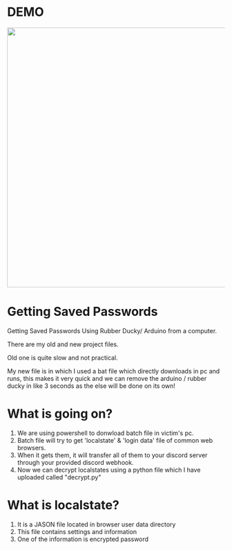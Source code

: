 <html>
  <body>
  <h1>DEMO</h1> 
  <img src="https://raw.githubusercontent.com/Tarnishsilver/VIDEOS/main/demo.gif" width="600px">
  <h1>Getting Saved Passwords</h1>
  <p>Getting Saved Passwords Using Rubber Ducky/ Arduino from a computer.</p>
  <p>There are my old and new project files.</p>
  <p>Old one is quite slow and not practical.</p>
  <p>My new file is in which I used a bat file which directly downloads in pc and runs, this makes it very quick and we can remove the arduino / rubber ducky in like 3 seconds as the else will be done on its own!</p>
  </body>

  <h1>What is going on?</h1>
  <ol>
    <li>We are using powershell to donwload batch file in victim's pc.</li>
    <li>Batch file will try to get 'localstate' & 'login data' file of common web browsers.</li>
    <li>When it gets them, it will transfer all of them to your discord server through your provided discord webhook.</li>
    <li>Now we can decrypt localstates using a python file which I have uploaded called "decrypt.py"</li>
  </ol>

  <h1>What is localstate?</h1>
  <ol>
    <li>It is a JASON file located in browser user data directory</li>
    <li>This file contains settings and information</li>
    <li>One of the information is encrypted password </li>
  </ol>


</html>
